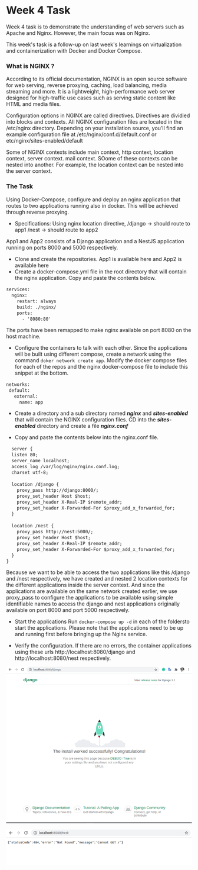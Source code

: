 # Week 4 Task

Week 4 task is to demonstrate the understanding of web servers such as Apache and Nginx. However, the main focus was on Nginx.

This week's task is a follow-up on last week's learnings on virtualization and containerization with Docker and Docker Compose. 

### What is NGINX ?
According to its official documentation, NGINX is an open source software for web serving, reverse proxying, caching, load balancing, media streaming and more. It is a lightweight, high-performance web server designed for high-traffic use cases such as serving static content like HTML and media files.

Configuration options in NGINX  are called directives. Directives are dividied into blocks and contexts. All NGINX configuration files are located in the /etc/nginx directory. 
Depending on your installation source, you’ll find an example configuration file at /etc/nginx/conf.d/default.conf or etc/nginx/sites-enabled/default

Some of NGINX contexts include main context, http context, location context, server context. mail context. SOome of these contexts can be nested into another. For example, the location context can be nested into the server context.

### The Task
Using Docker-Compose, configure and deploy an nginx application that routes to two applications running also in docker. This will be achieved through reverse proxying.
* Specifications: Using nginx location directive,
/django -> should route to  app1 
/nest -> should route to app2

App1 and App2 consists of a Django application and a NestJS application running on ports 8000 and 5000 respectively.

* Clone and create the repositories.
App1 is available here and App2 is available here
* Create a docker-compose.yml file in the root directory that will contain the nginx application. Copy and paste the contents below.
``` version: '3'
services:
  nginx:
    restart: always
    build: ./nginx/
    ports:
      - '8080:80'
```
The ports have been remapped to make nginx available on port 8080 on the host machine.
* Configure the containers to talk with each other. Since the applications will be built using different compose, create a network using the command ```doker network create app```. 
Modify the docker compose files for each of the repos and the nginx docker-compose file to include this snippet at the bottom.
```
networks:
 default:
   external:
     name: app
```
* Create a directory and a sub directory named ***nginx*** and ***sites-enabled*** that will contain the NGINX configuration files. CD into the ***sites-enabled*** directory and create a file ***nginx.conf***

* Copy and paste the contents below into the nginx.conf file.
```
  server {
  listen 80;
  server_name localhost;
  access_log /var/log/nginx/nginx.conf.log;
  charset utf-8;

  location /django {
    proxy_pass http://django:8000/;
    proxy_set_header Host $host;
    proxy_set_header X-Real-IP $remote_addr;
    proxy_set_header X-Forwarded-For $proxy_add_x_forwarded_for;
  }

  location /nest {
    proxy_pass http://nest:5000/;
    proxy_set_header Host $host;
    proxy_set_header X-Real-IP $remote_addr;
    proxy_set_header X-Forwarded-For $proxy_add_x_forwarded_for;
  }
}
```
Because we want to be able to access the two applications like this /django and /nest respectively, we have  created and nested 2 location contexts for the different applications inside the server context. And since the applications are available on the same network created earlier, we use proxy_pass to configure the applications to be available using simple identifiable names to access the django  and nest applications originally available on port 8000 and port 5000 respectively.

* Start the applications
Run ```docker-compose up -d``` in each of the foldersto start the applications. 
Please note that the applications need to be up and running first before bringing up the Nginx service.

* Verify the configuration.
If there are no errors, the container applications using these urls http://localhost:8080/django and http://localhost:8080/nest respectively.

![http://localhost:8080/django](/week4/images/django.png)

![http://localhost:8080/nest](/week4/images/nest.png)